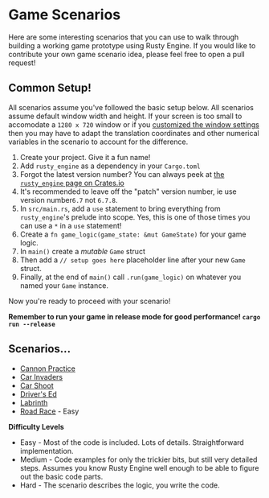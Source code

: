 # Game Scenarios

Here are some interesting scenarios that you can use to walk through building a working game prototype using Rusty Engine.  If you would like to contribute your own game scenario idea, please feel free to open a pull request!

## Common Setup!

All scenarios assume you've followed the basic setup below.  All scenarios assume default window width and height. If your screen is too small to accomodate a `1280 x 720` window or if you [customized the window settings](https://github.com/bevyengine/bevy/blob/main/examples/window/window_settings.rs) then you may have to adapt the translation coordinates and other numerical variables in the scenario to account for the difference.

1. Create your project. Give it a fun name!
1. Add `rusty_engine` as a dependency in your `Cargo.toml`
  1. Forgot the latest version number?  You can always peek at [the `rusty_engine` page on Crates.io](https://crates.io/crates/rusty_engine)
  1. It's recommended to leave off the "patch" version number, ie use version number`6.7` not `6.7.8`.
1. In `src/main.rs`, add a `use` statement to bring everything from `rusty_engine`'s prelude into scope. Yes, this is one of those times you can use a `*` in a `use` statement!
1. Create a `fn game_logic(game_state: &mut GameState)` for your game logic.
1. In `main()` create a _mutable_ `Game` struct
1. Then add a `// setup goes here` placeholder line after your new `Game` struct.
1. Finally, at the end of `main()` call `.run(game_logic)` on whatever you named your `Game` instance.

Now you're ready to proceed with your scenario!

**Remember to run your game in release mode for good performance! `cargo run --release`**

## Scenarios...

- [Cannon Practice](https://github.com/CleanCut/rusty_engine/tree/main/doc/scenarios/cannon_practice.md)
- [Car Invaders](https://github.com/CleanCut/rusty_engine/tree/main/doc/scenarios/car_invaders.md)
- [Car Shoot](https://github.com/CleanCut/rusty_engine/tree/main/doc/scenarios/car_shoot.md)
- [Driver's Ed](https://github.com/CleanCut/rusty_engine/tree/main/doc/scenarios/drivers_ed.md)
- [Labrinth](https://github.com/CleanCut/rusty_engine/tree/main/doc/scenarios/labrinth.md)
- [Road Race](https://github.com/CleanCut/rusty_engine/tree/main/doc/scenarios/road_race.md) - Easy

**Difficulty Levels**
- Easy - Most of the code is included. Lots of details.  Straightforward implementation.
- Medium - Code examples for only the trickier bits, but still very detailed steps. Assumes you know Rusty Engine well enough to be able to figure out the basic code parts.
- Hard - The scenario describes the logic, you write the code.
